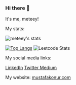 ### Hi there 👋
It's me, meteey!

My stats:

![meteey's stats](https://github-readme-stats.vercel.app/api?username=Meteey&show_icons=true&theme=radical)

[![Top Langs](https://github-readme-stats.vercel.app/api/top-langs/?username=Meteey&layout=compact)](https://github.com/Meteey)
![Leetcode Stats](https://leetcard.jacoblin.cool/meteey)

My social media links:

<a href="https://www.linkedin.com/in/mustafa-konur-071ab1252">LinkedIn</a>
<a href="https://www.twitter.com/mustafakameteey">Twitter </a>
<a href="https://medium.com/@meteey">Medium </a>

My website:
<a href ="https://www.mustafakonur.com">mustafakonur.com</a>

